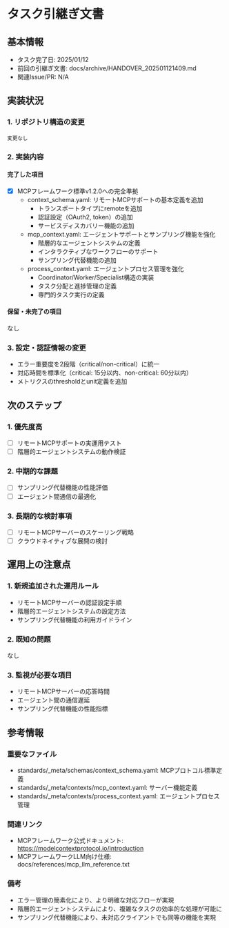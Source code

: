 # タスク引継ぎ文書

## 基本情報

- タスク完了日: 2025/01/12
- 前回の引継ぎ文書: docs/archive/HANDOVER_202501121409.md
- 関連Issue/PR: N/A

## 実装状況

### 1. リポジトリ構造の変更

```
変更なし
```

### 2. 実装内容

#### 完了した項目

- [x] MCPフレームワーク標準v1.2.0への完全準拠
  - context_schema.yaml: リモートMCPサポートの基本定義を追加
    - トランスポートタイプにremoteを追加
    - 認証設定（OAuth2, token）の追加
    - サービスディスカバリー機能の追加
  - mcp_context.yaml: エージェントサポートとサンプリング機能を強化
    - 階層的なエージェントシステムの定義
    - インタラクティブなワークフローのサポート
    - サンプリング代替機能の追加
  - process_context.yaml: エージェントプロセス管理を強化
    - Coordinator/Worker/Specialist構造の実装
    - タスク分配と進捗管理の定義
    - 専門的タスク実行の定義

#### 保留・未完了の項目

なし

### 3. 設定・認証情報の変更

- エラー重要度を2段階（critical/non-critical）に統一
- 対応時間を標準化（critical: 15分以内、non-critical: 60分以内）
- メトリクスのthresholdとunit定義を追加

## 次のステップ

### 1. 優先度高

- [ ] リモートMCPサポートの実運用テスト
- [ ] 階層的エージェントシステムの動作検証

### 2. 中期的な課題

- [ ] サンプリング代替機能の性能評価
- [ ] エージェント間通信の最適化

### 3. 長期的な検討事項

- [ ] リモートMCPサーバーのスケーリング戦略
- [ ] クラウドネイティブな展開の検討

## 運用上の注意点

### 1. 新規追加された運用ルール

- リモートMCPサーバーの認証設定手順
- 階層的エージェントシステムの設定方法
- サンプリング代替機能の利用ガイドライン

### 2. 既知の問題

なし

### 3. 監視が必要な項目

- リモートMCPサーバーの応答時間
- エージェント間の通信遅延
- サンプリング代替機能の性能指標

## 参考情報

### 重要なファイル

- standards/_meta/schemas/context_schema.yaml: MCPプロトコル標準定義
- standards/_meta/contexts/mcp_context.yaml: サーバー機能定義
- standards/_meta/contexts/process_context.yaml: エージェントプロセス管理

### 関連リンク

- MCPフレームワーク公式ドキュメント: https://modelcontextprotocol.io/introduction
- MCPフレームワークLLM向け仕様: docs/references/mcp_llm_reference.txt

### 備考

- エラー管理の簡素化により、より明確な対応フローが実現
- 階層的エージェントシステムにより、複雑なタスクの効率的な処理が可能に
- サンプリング代替機能により、未対応クライアントでも同等の機能を実現